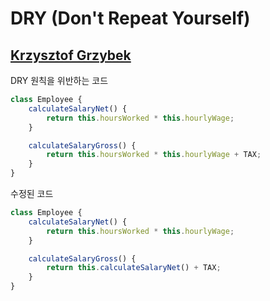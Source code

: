 # DRY (Don't Repeat Yourself)

## [Krzysztof Grzybek](https://github.com/krzysztof-grzybek)

DRY 원칙을 위반하는 코드
```javascript
class Employee {
    calculateSalaryNet() {
        return this.hoursWorked * this.hourlyWage;
    }

    calculateSalaryGross() {
        return this.hoursWorked * this.hourlyWage + TAX;
    }
}
```

수정된 코드
```javascript
class Employee {
    calculateSalaryNet() {
        return this.hoursWorked * this.hourlyWage;
    }

    calculateSalaryGross() {
        return this.calculateSalaryNet() + TAX;
    }
}
```
